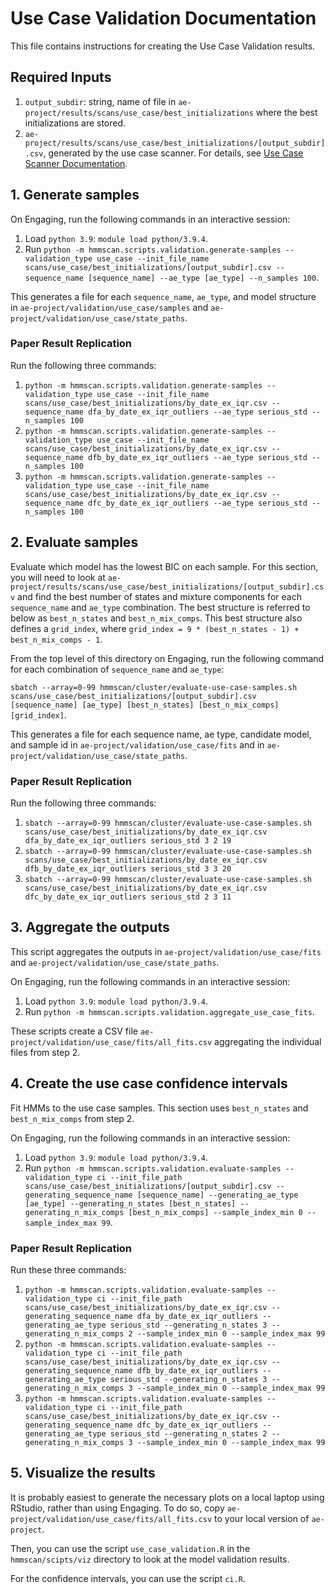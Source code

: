# Use Case Validation Documentation
This file contains instructions for creating the Use Case Validation results.

## Required Inputs
1. `output_subdir`: string, name of file in `ae-project/results/scans/use_case/best_initializations` where the best initializations are stored.
2. `ae-project/results/scans/use_case/best_initializations/[output_subdir].csv`, generated by the use case scanner. For details, see [Use Case Scanner Documentation](use-case-scanner.md).

## 1. Generate samples
On Engaging, run the following commands in an interactive session:

1. Load `python 3.9`: `module load python/3.9.4`.
2. Run `python -m hmmscan.scripts.validation.generate-samples --validation_type use_case --init_file_name scans/use_case/best_initializations/[output_subdir].csv --sequence_name [sequence_name] --ae_type [ae_type] --n_samples 100`.

This generates a file for each `sequence_name`, `ae_type`, and model structure in `ae-project/validation/use_case/samples` and `ae-project/validation/use_case/state_paths`.

### Paper Result Replication
Run the following three commands:
1. `python -m hmmscan.scripts.validation.generate-samples --validation_type use_case --init_file_name scans/use_case/best_initializations/by_date_ex_iqr.csv --sequence_name dfa_by_date_ex_iqr_outliers --ae_type serious_std --n_samples 100`
2. `python -m hmmscan.scripts.validation.generate-samples --validation_type use_case --init_file_name scans/use_case/best_initializations/by_date_ex_iqr.csv --sequence_name dfb_by_date_ex_iqr_outliers --ae_type serious_std --n_samples 100`
3. `python -m hmmscan.scripts.validation.generate-samples --validation_type use_case --init_file_name scans/use_case/best_initializations/by_date_ex_iqr.csv --sequence_name dfc_by_date_ex_iqr_outliers --ae_type serious_std --n_samples 100`

## 2. Evaluate samples
Evaluate which model has the lowest BIC on each sample.
For this section, you will need to look at `ae-project/results/scans/use_case/best_initializations/[output_subdir].csv` and find the best number of states and mixture components for each `sequence_name` and `ae_type` combination.
The best structure is referred to below as `best_n_states` and `best_n_mix_comps`.
This best structure also defines a `grid_index`, where `grid_index = 9 * (best_n_states - 1) + best_n_mix_comps - 1`.

From the top level of this directory on Engaging, run the following command for each combination of `sequence_name` and `ae_type`:

`sbatch --array=0-99 hmmscan/cluster/evaluate-use-case-samples.sh scans/use_case/best_initializations/[output_subdir].csv [sequence_name] [ae_type] [best_n_states] [best_n_mix_comps] [grid_index]`.

This generates a file for each sequence name, ae type, candidate model, and sample id in `ae-project/validation/use_case/fits` and in `ae-project/validation/use_case/state_paths`.

### Paper Result Replication
Run the following three commands:

1. `sbatch --array=0-99 hmmscan/cluster/evaluate-use-case-samples.sh scans/use_case/best_initializations/by_date_ex_iqr.csv dfa_by_date_ex_iqr_outliers serious_std 3 2 19`
2. `sbatch --array=0-99 hmmscan/cluster/evaluate-use-case-samples.sh scans/use_case/best_initializations/by_date_ex_iqr.csv dfb_by_date_ex_iqr_outliers serious_std 3 3 20`
3. `sbatch --array=0-99 hmmscan/cluster/evaluate-use-case-samples.sh scans/use_case/best_initializations/by_date_ex_iqr.csv dfc_by_date_ex_iqr_outliers serious_std 2 3 11`

## 3. Aggregate the outputs
This script aggregates the outputs in `ae-project/validation/use_case/fits` and `ae-project/validation/use_case/state_paths`.

On Engaging, run the following commands in an interactive session:

1. Load `python 3.9`: `module load python/3.9.4`.
2. Run `python -m hmmscan.scripts.validation.aggregate_use_case_fits`.

These scripts create a CSV file `ae-project/validation/use_case/fits/all_fits.csv` aggregating the individual files from step 2.

## 4. Create the use case confidence intervals
Fit HMMs to the use case samples. 
This section uses `best_n_states` and `best_n_mix_comps` from step 2.

On Engaging, run the following commands in an interactive session:

1. Load `python 3.9`: `module load python/3.9.4`.
2. Run `python -m hmmscan.scripts.validation.evaluate-samples --validation_type ci --init_file_path scans/use_case/best_initializations/[output_subdir].csv --generating_sequence_name [sequence_name] --generating_ae_type [ae_type] --generating_n_states [best_n_states] --generating_n_mix_comps [best_n_mix_comps] --sample_index_min 0 --sample_index_max 99`.

### Paper Result Replication
Run these three commands:
1. `python -m hmmscan.scripts.validation.evaluate-samples --validation_type ci --init_file_path scans/use_case/best_initializations/by_date_ex_iqr.csv --generating_sequence_name dfa_by_date_ex_iqr_outliers --generating_ae_type serious_std --generating_n_states 3 --generating_n_mix_comps 2 --sample_index_min 0 --sample_index_max 99`
2. `python -m hmmscan.scripts.validation.evaluate-samples --validation_type ci --init_file_path scans/use_case/best_initializations/by_date_ex_iqr.csv --generating_sequence_name dfb_by_date_ex_iqr_outliers --generating_ae_type serious_std --generating_n_states 3 --generating_n_mix_comps 3 --sample_index_min 0 --sample_index_max 99`
3. `python -m hmmscan.scripts.validation.evaluate-samples --validation_type ci --init_file_path scans/use_case/best_initializations/by_date_ex_iqr.csv --generating_sequence_name dfc_by_date_ex_iqr_outliers --generating_ae_type serious_std --generating_n_states 2 --generating_n_mix_comps 3 --sample_index_min 0 --sample_index_max 99`

## 5. Visualize the results
It is probably easiest to generate the necessary plots on a local laptop using RStudio, rather than using Engaging. To do so, copy `ae-project/validation/use_case/fits/all_fits.csv` to your local version of `ae-project`.

Then, you can use the script `use_case_validation.R` in the `hmmscan/scipts/viz` directory to look at the model validation results.

For the confidence intervals, you can use the script `ci.R`.
  